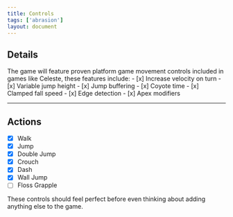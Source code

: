 ```yaml
---
title: Controls
tags: ['abrasion']
layout: document
---
```


## Details
The game will feature proven platform game movement controls included in games like Celeste, these features include:
	- [x] Increase velocity on turn
	- [x] Variable jump height
	- [x] Jump buffering
	- [x] Coyote time
	- [x] Clamped fall speed
	- [x] Edge detection
	- [x] Apex modifiers 

---

## Actions
- [x] Walk
- [x] Jump
- [x] Double Jump
- [x] Crouch
- [x] Dash
- [x] Wall Jump
- [ ] Floss Grapple

These controls should feel perfect before even thinking about adding anything else to the game.
